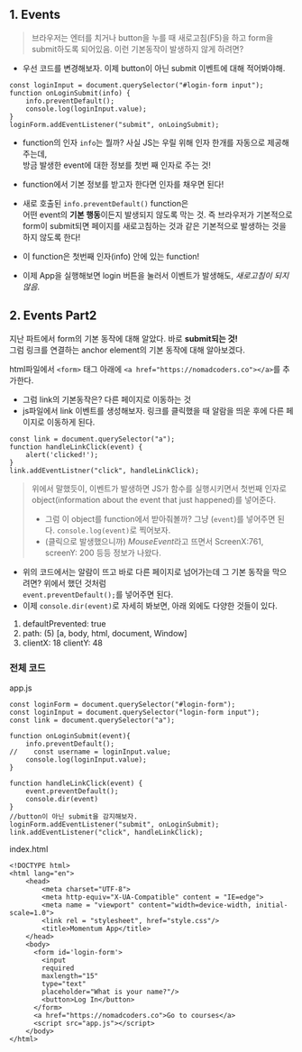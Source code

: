 <h2>1. Events</h2>

> 브라우저는 엔터를 치거나 button을 누를 때 새로고침(F5)을 하고 form을 submit하도록 되어있음.
이런 기본동작이 발생하지 않게 하려면?
- 우선 코드를 변경해보자. 이제 button이 아닌 submit 이벤트에 대해 적어봐야해.
```
const loginInput = document.querySelector("#login-form input");
function onLoginSubmit(info) {
    info.preventDefault();
    console.log(loginInput.value);
}
loginForm.addEventListener("submit", onLoingSubmit);
```
- function의 인자 `info`는 뭘까? 사실 JS는 우릴 위해 인자 한개를 자동으로 제공해주는데,<br>
  방금 발생한 event에 대한 정보를 첫번 째 인자로 주는 것!
- function에서 기본 정보를 받고자 한다면 인자를 채우면 된다!

- 새로 호출된 `info.preventDefault()` function은<br>
  어떤 event의 **기본 행동**이든지 발생되지 않도록 막는 것. 즉 브라우저가 기본적으로 form이 submit되면 페이지를 새로고침하는 것과 같은 기본적으로 발생하는 것을 하지 않도록 한다!</b>
- 이 function은 첫번째 인자(info) 안에 있는 function!
- 이제 App을 실행해보면 login 버튼을 눌러서 이벤트가 발생해도, *새로고침이 되지 않음*.


<h2>2. Events Part2</h2>
지난 파트에서 form의 기본 동작에 대해 알았다. 바로 <b>submit되는 것!</b> <br>
그럼 링크를 연결하는 anchor element의 기본 동작에 대해 알아보겠다.<br>

html파일에서 `<form>` 태그 아래에 `<a href="https://nomadcoders.co"></a>`를 추가한다.

- 그럼 link의 기본동작은? 다른 페이지로 이동하는 것
- js파일에서 link 이벤트를 생성해보자. 링크를 클릭했을 때 알람을 띄운 후에 다른 페이지로 이동하게 된다.
```
const link = document.querySelector("a");
function handleLinkClick(event) {
    alert('clicked!');
}
link.addEventListner("click", handleLinkClick);
```

> 위에서 말했듯이, 이벤트가 발생하면 JS가 함수를 실행시키면서 첫번째 인자로 object(information about the event that just happened)를 넣어준다.
> - 그럼 이 object를 function에서 받아줘볼까? 그냥 (`event`)를 넣어주면 된다. `console.log(event)`로 찍어보자.
> - (클릭으로 발생했으니까) *MouseEvent*라고 뜨면서 ScreenX:761, screenY: 200 등등 정보가 나왔다.
- 위의 코드에서는 알람이 뜨고 바로 다른 페이지로 넘어가는데 그 기본 동작을 막으려면? 위에서 했던 것처럼<br>
`event.preventDefault();`를 넣어주면 된다.
- 이제 `console.dir(event)`로 자세히 봐보면, 아래 외에도 다양한 것들이 있다.
1. defaultPrevented: true
2. path: (5) [a, body, html, document, Window]  
3. clientX: 18 clientY: 48

<h3>전체 코드</h3>

app.js
```
const loginForm = document.querySelector("#login-form");
const loginInput = document.querySelector("login-form input"); 
const link = document.querySelector("a");

function onLoginSubmit(event){
    info.preventDefault();
//    const username = loginInput.value;
    console.log(loginInput.value);
}

function handleLinkClick(event) {
    event.preventDefault();
    console.dir(event)
}
//button이 아닌 submit을 감지해보자.
loginForm.addEventListener("submit", onLoginSubmit);
link.addEventListener("click", handleLinkClick);
```
index.html
```
<!DOCTYPE html>
<html lang="en">
    <head>
        <meta charset="UTF-8">
        <meta http-equiv="X-UA-Compatible" content = "IE=edge">
        <meta name = "viewport" content="width=device-width, initial-scale=1.0">
        <link rel = "stylesheet", href="style.css"/>
        <title>Momentum App</title>
    </head>
    <body>
      <form id='login-form'>
        <input
        required
        maxlength="15"
        type="text"
        placeholder="What is your name?"/>
        <button>Log In</button>
      </form>
      <a href="https://nomadcoders.co">Go to courses</a>
      <script src="app.js"></script>
    </body>
</html>
```